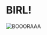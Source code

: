 # BIRL!

![BOOORAAA](https://encrypted-tbn0.gstatic.com/images?q=tbn%3AANd9GcRyb-aBK3eGMrRoS1CU-qRNAB5ngRYaX53LfL3vfAbz-YSOQ66D "AQUI NÓS CONSTRÓI CÓDIGO")